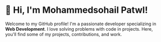 # 👋 Hi, I'm Mohammedsohail Patwl!

Welcome to my GitHub profile! I'm a passionate developer specializing in **Web Development**. I love solving problems with code in projects. Here, you'll find some of my projects, contributions, and work.
